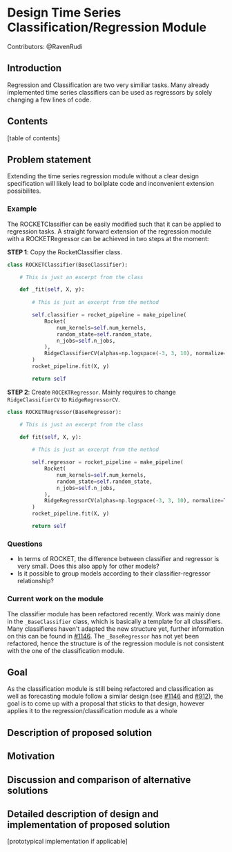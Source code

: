 # Design Time Series Classification/Regression Module

Contributors: @RavenRudi

## Introduction
Regression and Classification are two very similiar tasks. Many already implemented time series classifiers can be used as regressors by solely changing a few lines of code. 

## Contents
[table of contents]

## Problem statement
Extending the time series regression module without a clear design specification will likely lead to boilplate code and inconvenient extension possibilites.

### Example
The ROCKETClassifier can be easily modified such that it can be applied to regression tasks. A straight forward extension of the regression module with a ROCKETRegressor can be achieved in two steps at the moment:

**STEP 1**:
Copy the RocketClassifier class.
```python
class ROCKETClassifier(BaseClassifier):

    # This is just an excerpt from the class

    def _fit(self, X, y):
        
        # This is just an excerpt from the method

        self.classifier = rocket_pipeline = make_pipeline(
            Rocket(
                num_kernels=self.num_kernels,
                random_state=self.random_state,
                n_jobs=self.n_jobs,
            ),
            RidgeClassifierCV(alphas=np.logspace(-3, 3, 10), normalize=True),
        )
        rocket_pipeline.fit(X, y)

        return self
```
**STEP 2**:
Create `ROCEKTRegressor`. Mainly requires to change `RidgeClassifierCV` to `RidgeRegressorCV`.

```python
class ROCKETRegressor(BaseRegressor):

    # This is just an excerpt from the class

    def fit(self, X, y):
        
        # This is just an excerpt from the method

        self.regressor = rocket_pipeline = make_pipeline(
            Rocket(
                num_kernels=self.num_kernels,
                random_state=self.random_state,
                n_jobs=self.n_jobs,
            ),
            RidgeRegressorCV(alphas=np.logspace(-3, 3, 10), normalize=True),
        )
        rocket_pipeline.fit(X, y)

        return self
```
### Questions
* In terms of ROCKET, the difference between classifier and regressor is very small. Does this also apply for other models? 
* Is it possible to group models according to their classifier-regressor relationship?

### Current work on the module
The classifier module has been refactored recently. Work was mainly done in the `_BaseClassifier` class, which is basically a template for all classifiers. Many classifieres haven't adapted the new structure yet, further information on this can be found in [#1146](https://github.com/alan-turing-institute/sktime/issues/1146). The `_BaseRegressor` has not yet been refactored, hence the structure is of the regression module is not consistent with the one of the classification module.

## Goal
As the classification module is still being refactored and classification as well as forecasting module follow a similar design (see [#1146](https://github.com/alan-turing-institute/sktime/issues/1146) and [#912](https://github.com/alan-turing-institute/sktime/pull/912)), the goal is to come up with a proposal that sticks to that design, however applies it to the regression/classification module as a whole



## Description of proposed solution
## Motivation

## Discussion and comparison of alternative solutions

## Detailed description of design and implementation of proposed solution 
[prototypical implementation if applicable]
